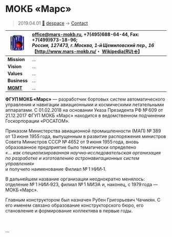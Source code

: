 # МОКБ «Марс»
> 2019.04.01 [🚀](../../index/index.md) [despace](../index.md) → [Contact](../contact.md)

|[![](../f/contact/m/mokb_mars_logo1_thumb.webp)](../f/contact/m/mokb_mars_logo1.png)|<office@mars-mokb.ru>, +7(495)688-64-44, Fax: +7(499)973-18-96;<br> *Россия, 127473, г. Москва, 1‑й Щемиловский пер., 16*<br> 【<http://www.mars-mokb.ru/>・ [Wikipedia(RU) ⎆](https://ru.wikipedia.org/wiki/МОКБ_«Марс»)】|
|:--|:--|
|**Mission**|…|
|**Vision**|…|
|**Values**|…|
|**Business**|…|
|**[MGMT](../mgmt.md)**|…|

**ФГУП МОКБ «Марс»** — разработчик бортовых систем автоматического управления и навигации авиационными и космическими летательными аппаратами. С 01.02.2018 на основании Указа Президента РФ № 609 от 21.12.2017 ФГУП МОКБ «Марс» находится в ведомственном подчинении Госкорпорации «РОСАТОМ».

Приказом Министерства авиационной промышленности (МАП) № 389 от 13 июня 1955 года, выпущенным в развитие распоряжения министров Совета Министров СССР № 4652 от 9 июня 1955 года, вновь образованное предприятие было тематически определено  
*«… как специализированная научно‑исследовательская организация по разработке и изготовлению астронавигационных систем управления»*  
и получило наименование Филиал № 1 НИИ‑1.

В дальнейшем название организации неоднократно менялось: отделение № 1 НИИ‑923, филиал № 1 МИЭА и, наконец, с 1979 года — МОКБ «Марс».

Главным конструктором был назначен Рубен Григорьевич Чачикян. С его именем связано образование конструкторского бюро, его становление и формирование коллектива в первые годы.


<p style="page-break-after:always"> </p>

…
